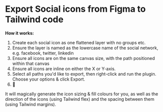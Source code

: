 # Export Social icons from Figma to Tailwind code

**How it works:**
1. Create each social icon as one flattened layer with no groups etc.
2. Ensure the layer is named as the lowercase name of the social network, e.g. facebook, twitter, linkedin
3. Ensure all icons are on the same canvas size, with the path positioned within that canvas
4. Ensure all icons are inline on either the X or Y-axis.
5. Select all paths you'd like to export, then right-click and run the plugin. Choose your options & click Export.
6. 🎉

It will magically generate the icon sizing & fill colours for you, as well as the direction of the icons (using Tailwind flex) and the spacing between them (using Tailwind margins).
